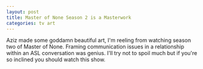 ```yaml
---
layout: post
title: Master of None Season 2 is a Masterwork
categories: tv art
---
```


Aziz made some goddamn beautiful art, I'm reeling from watching season two of Master of None. Framing communication issues in a relationship within an ASL conversation was genius. I'll try not to spoil much but if you're so inclined you should watch this show.
